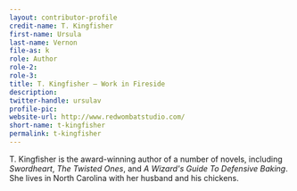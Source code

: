 ```yaml
---
layout: contributor-profile
credit-name: T. Kingfisher
first-name: Ursula
last-name: Vernon
file-as: k
role: Author
role-2:
role-3:
title: T. Kingfisher — Work in Fireside
description:
twitter-handle: ursulav
profile-pic:
website-url: http://www.redwombatstudio.com/
short-name: t-kingfisher
permalink: t-kingfisher
---
```

T. Kingfisher is the award-winning author of a number of novels, including _Swordheart_, _The Twisted Ones_, and _A Wizard's Guide To Defensive Baking_. She lives in North Carolina with her husband and his chickens.
